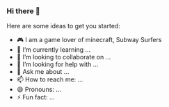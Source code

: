 ### Hi there 👋

Here are some ideas to get you started:

- 🎮 I am a game lover of minecraft, Subway Surfers
- 🌱 I’m currently learning ...
- 👯 I’m looking to collaborate on ...
- 🤔 I’m looking for help with ...
- 💬 Ask me about ...
- 📫 How to reach me: ...
- 😄 Pronouns: ...
- ⚡ Fun fact: ...
